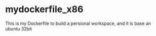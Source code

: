 # mydockerfile_x86
This is my Dockerfile to build a persional workspace, and it is base an ubuntu 32bit 
